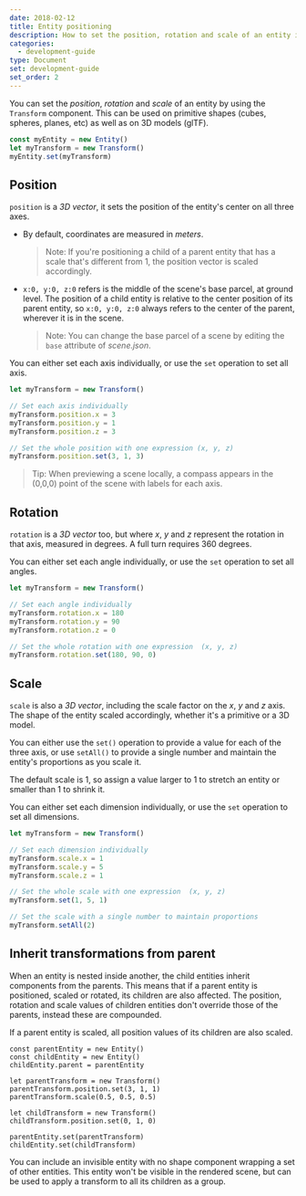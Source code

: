 ```yaml
---
date: 2018-02-12
title: Entity positioning
description: How to set the position, rotation and scale of an entity in a scene
categories:
  - development-guide
type: Document
set: development-guide
set_order: 2
---
```


You can set the _position_, _rotation_ and _scale_ of an entity by using the `Transform` component. This can be used on primitive shapes (cubes, spheres, planes, etc) as well as on 3D models (glTF).

```ts
const myEntity = new Entity()
let myTransform = new Transform()
myEntity.set(myTransform)
```

## Position

`position` is a _3D vector_, it sets the position of the entity's center on all three axes.

- By default, coordinates are measured in _meters_.
  > Note: If you're positioning a child of a parent entity that has a scale that's different from 1, the position vector is scaled accordingly.
- `x:0, y:0, z:0` refers is the middle of the scene's base parcel, at ground level. The position of a child entity is relative to the center position of its parent entity, so `x:0, y:0, z:0` always refers to the center of the parent, wherever it is in the scene.
  > Note: You can change the base parcel of a scene by editing the `base` attribute of _scene.json_.

You can either set each axis individually, or use the `set` operation to set all axis.

```ts
let myTransform = new Transform()

// Set each axis individually
myTransform.position.x = 3
myTransform.position.y = 1
myTransform.position.z = 3

// Set the whole position with one expression (x, y, z)
myTransform.position.set(3, 1, 3)
```

> Tip: When previewing a scene locally, a compass appears in the (0,0,0) point of the scene with labels for each axis.

## Rotation

`rotation` is a _3D vector_ too, but where _x_, _y_ and _z_ represent the rotation in that axis, measured in degrees. A full turn requires 360 degrees.

You can either set each angle individually, or use the `set` operation to set all angles.

```ts
let myTransform = new Transform()

// Set each angle individually
myTransform.rotation.x = 180
myTransform.rotation.y = 90
myTransform.rotation.z = 0

// Set the whole rotation with one expression  (x, y, z)
myTransform.rotation.set(180, 90, 0)
```

<!--
## Billboard mode

You can set a shape component to act as a _billboard_, this means that it will always rotate the entity to face the user. All components for primitive shapes and glTF models have a `billboard` field to allow you to set this.

Billboards were a common technique used in 3D games of the 90s, where most entities were 2D planes that always faced the player, but the same can also be used to rotate a 3D model.

You can also choose to only rotate the shape in this way in one of its axis. For example, if you set the billboard mode of a cube to only rotate in the Y axis, it will follow the user when moving at ground level, but the user will be able to look at it from above or from below.

Set the `billboard` field with a number, each number refers to a different rotation mode:

- 0: No movement on any axis (default value)
- 1: Only move in the **X** axis, the rotation on other axis is fixed.
- 2: Only move in the **Y** axis, the rotation on other axis is fixed.
- 4: Only move in the **Z** axis, the rotation on other axis is fixed.
- 7: Rotate on all axis to follow the user.

```ts
let myTransform = new Transform()

// Set its billboard mode
myTransform.billboard = 2
```

Billboards are also very handy to add to _text_ entities, since it makes them always legible.


If the transform is configured with both a specific `rotation` and a `billboard` value other than 0, it uses the rotation set on by its billboard behavior.

#### Turn to face a position

You can set an entity to face a specific position in the scene using `lookAt`. This is a way to set the rotation of an entity without having to deal with angles.

{% raw %}

```tsx
<box lookAt={{ x: 2, y: 1, z: 3 }} transition={{ lookAt: { duration: 500 } }} />
```

{% endraw %}

This setting needs a _Vector3Component_ as a value, this vector indicates the coordinates of the point in the scene that it will look at. You can, for example, set this value to a variable in the scene state that is updated with another entity's position.

You can use a transition to make movements caused by lookAt smoother and more natural.

If the entity is configured with both a specific rotation and a lookAt setting, it uses the rotation set on by its lookAt behavior.

-->

## Scale

`scale` is also a _3D vector_, including the scale factor on the _x_, _y_ and _z_ axis. The shape of the entity scaled accordingly, whether it's a primitive or a 3D model.

You can either use the `set()` operation to provide a value for each of the three axis, or use `setAll()` to provide a single number and maintain the entity's proportions as you scale it.

The default scale is 1, so assign a value larger to 1 to stretch an entity or smaller than 1 to shrink it.

You can either set each dimension individually, or use the `set` operation to set all dimensions.

```ts
let myTransform = new Transform()

// Set each dimension individually
myTransform.scale.x = 1
myTransform.scale.y = 5
myTransform.scale.z = 1

// Set the whole scale with one expression  (x, y, z)
myTransform.set(1, 5, 1)

// Set the scale with a single number to maintain proportions
myTransform.setAll(2)
```

## Inherit transformations from parent

When an entity is nested inside another, the child entities inherit components from the parents. This means that if a parent entity is positioned, scaled or rotated, its children are also affected. The position, rotation and scale values of children entities don't override those of the parents, instead these are compounded.

If a parent entity is scaled, all position values of its children are also scaled.

```tsx
const parentEntity = new Entity()
const childEntity = new Entity()
childEntity.parent = parentEntity

let parentTransform = new Transform()
parentTransform.position.set(3, 1, 1)
parentTransform.scale(0.5, 0.5, 0.5)

let childTransform = new Transform()
childTransform.position.set(0, 1, 0)

parentEntity.set(parentTransform)
childEntity.set(childTransform)
```

You can include an invisible entity with no shape component wrapping a set of other entities. This entity won't be visible in the rendered scene, but can be used to apply a transform to all its children as a group.

<!--

## Transitions

In dynamic scenes, you can configure an entity to affect the way in which it moves. By default, all changes to an entity are rendered as a sudden shift from one state to another. By adding a _transition_, you can make the change be gradual and more natural.

The example below shows a box entity that is configured to rotate smoothly.

{% raw %}

```tsx
<box
  rotation={currentRotation}
  transition={{
    rotation: { duration: 1000, timing: "ease-in" }
  }}
/>
```

{% endraw %}

> Note: The transition doesn't make the box rotate, it just sets the way it rotates whenever the value of the entity's rotation changes, usually as the result of an event.

The transition can be added to affect the following properties of an entity:

- position
- rotation
- scale
- lookAt

Note that the transition for each of these properties is configured separately.

{% raw %}

```tsx
<box
  rotation={currentRotation}
  scale={currentScale}
  transition={{
    rotation: { duration: 1000, timing: "ease-in" },
    scale: { duration: 300, timing: "bounce-in" }
  }}
/>
```

{% endraw %}

The transition allows you to set:

- A delay: milliseconds to wait before the change begins occuring.
- A duration: milliseconds from when the change begins to when it ends.
- Timing: select a function to shape the transition. For example, the transition could be _linear_, _ease-in_, _ease-out_, _exponential-in_ or _bounce-in_, among other options.

In the example below, a transition is applied to the rotation of an invisible entity that wraps a box. As the box is off-center from the parent entity, the box pivots like an opening door.

{% raw %}

```tsx
<entity
  rotation={currentRotation}
  transition={{
    rotation: { duration: 1000, timing: "ease-in" }
  }}
>
  <box
    id="door"
    scale={{ x: 1, y: 2, z: 0.05 }}
    position={{ x: 0.5, y: 1, z: 0 }}
  />
</entity>
```

{% endraw %}
-->
